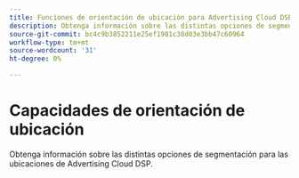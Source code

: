 ```yaml
---
title: Funciones de orientación de ubicación para Advertising Cloud DSP
description: Obtenga información sobre las distintas opciones de segmentación de las ubicaciones.
source-git-commit: bc4c9b3852211e25ef1981c38d03e3bb47c60964
workflow-type: tm+mt
source-wordcount: '31'
ht-degree: 0%

---
```


# Capacidades de orientación de ubicación

Obtenga información sobre las distintas opciones de segmentación para las ubicaciones de Advertising Cloud DSP.

<!--
>[!VIDEO]()
-->
